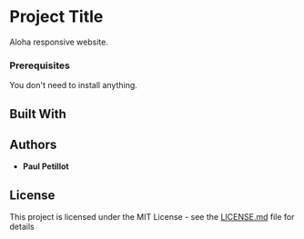 # Project Title

Aloha responsive website.


### Prerequisites

You don't need to install anything.

## Built With


## Authors

* **Paul Petillot**


## License

This project is licensed under the MIT License - see the [LICENSE.md](LICENSE.md) file for details



